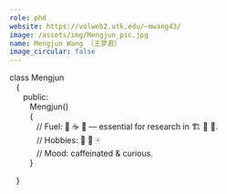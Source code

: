 ```yaml
---
role: phd
website: https://volweb2.utk.edu/~mwang43/
image: /assets/img/Mengjun_pic.jpg
name: Mengjun Wang （王梦君）
image_circular: false
---
```


class Mengjun  
&nbsp;&nbsp;&nbsp;{  
&nbsp;&nbsp;&nbsp;&nbsp;&nbsp;&nbsp;public:  
&nbsp;&nbsp;&nbsp;&nbsp;&nbsp;&nbsp;&nbsp;&nbsp;&nbsp;Mengjun()  
&nbsp;&nbsp;&nbsp;&nbsp;&nbsp;&nbsp;&nbsp;&nbsp;&nbsp;{  
&nbsp;&nbsp;&nbsp;&nbsp;&nbsp;&nbsp;&nbsp;&nbsp;&nbsp;&nbsp;&nbsp;&nbsp;// Fuel: 🍣 ☕️ 🧋 — essential for research in 🏗️ 🤖 🧩.  
&nbsp;&nbsp;&nbsp;&nbsp;&nbsp;&nbsp;&nbsp;&nbsp;&nbsp;&nbsp;&nbsp;&nbsp;// Hobbies: 🏸 🛒 🀄  
&nbsp;&nbsp;&nbsp;&nbsp;&nbsp;&nbsp;&nbsp;&nbsp;&nbsp;&nbsp;&nbsp;&nbsp;// Mood: caffeinated & curious.  
&nbsp;&nbsp;&nbsp;&nbsp;&nbsp;&nbsp;&nbsp;&nbsp;&nbsp;}

<!-- &nbsp;&nbsp;&nbsp;&nbsp;&nbsp;&nbsp;&nbsp;&nbsp;&nbsp;void debugLife()
&nbsp;&nbsp;&nbsp;&nbsp;&nbsp;&nbsp;&nbsp;&nbsp;&nbsp;{
&nbsp;&nbsp;&nbsp;&nbsp;&nbsp;&nbsp;&nbsp;&nbsp;&nbsp;&nbsp;&nbsp;&nbsp;while (!solved) ☕️++;
&nbsp;&nbsp;&nbsp;&nbsp;&nbsp;&nbsp;&nbsp;&nbsp;&nbsp;}   -->

&nbsp;&nbsp;&nbsp;}

